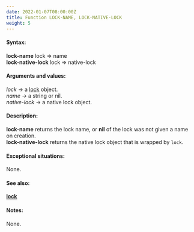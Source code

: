 ```yaml
---
date: 2022-01-07T08:00:00Z
title: Function LOCK-NAME, LOCK-NATIVE-LOCK
weight: 5
---
```


#### Syntax:

**lock-name** lock => name\
**lock-native-lock** lock => native-lock

#### Arguments and values:

*lock* -> a [lock](../lock) object.\
*name* -> a string or nil.\
*native-lock* -> a native lock object.

#### Description:

**lock-name** returns the lock name, or **nil** of the lock was not given
a name on creation.\
**lock-native-lock** returns the native lock object that is wrapped by `lock`.

#### Exceptional situations:

None.

#### See also:

[**lock**](../lock)

#### Notes:

None.

